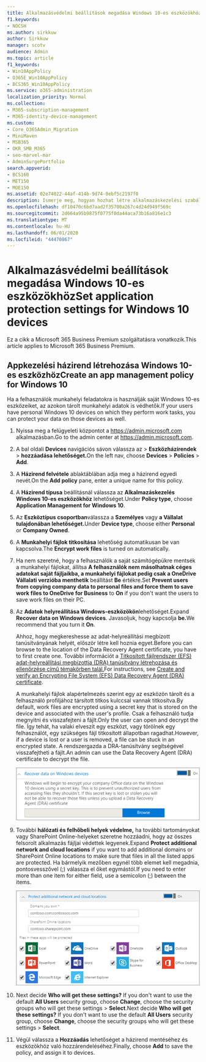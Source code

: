 ```yaml
---
title: Alkalmazásvédelmi beállítások megadása Windows 10-es eszközökhöz
f1.keywords:
- NOCSH
ms.author: sirkkuw
author: Sirkkuw
manager: scotv
audience: Admin
ms.topic: article
f1_keywords:
- Win10AppPolicy
- O365E_Win10AppPolicy
- BCS365_Win10AppPolicy
ms.service: o365-administration
localization_priority: Normal
ms.collection:
- M365-subscription-management
- M365-identity-device-management
ms.custom:
- Core_O365Admin_Migration
- MiniMaven
- MSB365
- OKR_SMB_M365
- seo-marvel-mar
- AdminSurgePortfolio
search.appverid:
- BCS160
- MET150
- MOE150
ms.assetid: 02e74022-44af-414b-9d74-0ebf5c2197f0
description: Ismerje meg, hogyan hozhat létre alkalmazáskezelési szabályzatot, és hogyan védheti meg a munkahelyi fájlokat a felhasználók személyes Windows 10-es eszközein.
ms.openlocfilehash: df10470c6bd7aad2f35700a267c4d24d949f569c
ms.sourcegitcommit: 2d664a95b9875f0775f0da44aca73b16a816e1c3
ms.translationtype: MT
ms.contentlocale: hu-HU
ms.lasthandoff: 06/01/2020
ms.locfileid: "44470867"
---
```

# <a name="set-application-protection-settings-for-windows-10-devices"></a><span data-ttu-id="2105e-103">Alkalmazásvédelmi beállítások megadása Windows 10-es eszközökhöz</span><span class="sxs-lookup"><span data-stu-id="2105e-103">Set application protection settings for Windows 10 devices</span></span>

<span data-ttu-id="2105e-104">Ez a cikk a Microsoft 365 Business Premium szolgáltatásra vonatkozik.</span><span class="sxs-lookup"><span data-stu-id="2105e-104">This article applies to Microsoft 365 Business Premium.</span></span>

## <a name="create-an-app-management-policy-for-windows-10"></a><span data-ttu-id="2105e-105">Appkezelési házirend létrehozása Windows 10-es eszközhöz</span><span class="sxs-lookup"><span data-stu-id="2105e-105">Create an app management policy for Windows 10</span></span>

<span data-ttu-id="2105e-106">Ha a felhasználók munkahelyi feladatokra is használják saját Windows 10-es eszközeiket, az azokon tárolt munkahelyi adatok is védhetők.</span><span class="sxs-lookup"><span data-stu-id="2105e-106">If your users have personal Windows 10 devices on which they perform work tasks, you can protect your data on those devices as well.</span></span>
  
1. <span data-ttu-id="2105e-107">Nyissa meg a felügyeleti központot a <a href="https://go.microsoft.com/fwlink/p/?linkid=837890" target="_blank">https://admin.microsoft.com</a> alkalmazásban.</span><span class="sxs-lookup"><span data-stu-id="2105e-107">Go to the admin center at <a href="https://go.microsoft.com/fwlink/p/?linkid=837890" target="_blank">https://admin.microsoft.com</a>.</span></span> 
    
2. <span data-ttu-id="2105e-108">A bal oldali **Devices** navigációs sávon válassza az \> **Eszközházirendek** \> **hozzáadása lehetőséget.**</span><span class="sxs-lookup"><span data-stu-id="2105e-108">On the left nav, choose **Devices** \> **Policies** \> **Add**.</span></span>

3. <span data-ttu-id="2105e-109">A **Házirend felvétele** ablaktáblában adja meg a házirend egyedi nevét.</span><span class="sxs-lookup"><span data-stu-id="2105e-109">On the **Add policy** pane, enter a unique name for this policy.</span></span> 
    
4. <span data-ttu-id="2105e-110">A **Házirend típusa** beállításnál válassza az **Alkalmazáskezelés Windows 10-es eszközökhöz** lehetőséget.</span><span class="sxs-lookup"><span data-stu-id="2105e-110">Under **Policy type**, choose **Application Management for Windows 10**.</span></span>
    
5. <span data-ttu-id="2105e-111">Az **Eszköztípus csoportban**válassza a **Személyes** vagy **a Vállalat tulajdonában lehetőséget.**</span><span class="sxs-lookup"><span data-stu-id="2105e-111">Under **Device type**, choose either **Personal** or **Company Owned**.</span></span>
    
6. <span data-ttu-id="2105e-112">A **Munkahelyi fájlok titkosítása** lehetőség automatikusan be van kapcsolva.</span><span class="sxs-lookup"><span data-stu-id="2105e-112">The **Encrypt work files** is turned on automatically.</span></span> 
    
7. <span data-ttu-id="2105e-113">Ha nem szeretné, hogy a felhasználók a saját számítógépükre mentsék a munkahelyi fájlokat, állítsa **A felhasználók nem másolhatnak céges adatokat saját fájljaikba, a munkahelyi fájlokat pedig csak a OneDrive Vállalati verzióba menthetik** beállítást **Be** értékre.</span><span class="sxs-lookup"><span data-stu-id="2105e-113">Set **Prevent users from copying company data to personal files and force them to save work files to OneDrive for Business** to **On** if you don't want the users to save work files on their PC.</span></span> 
    
9. <span data-ttu-id="2105e-114">Az **Adatok helyreállítása Windows-eszközökön**lehetőséget.</span><span class="sxs-lookup"><span data-stu-id="2105e-114">Expand **Recover data on Windows devices**.</span></span> <span data-ttu-id="2105e-115">Javasoljuk, hogy kapcsolja **be.**</span><span class="sxs-lookup"><span data-stu-id="2105e-115">We recommend that you turn it **On**.</span></span>
    
    <span data-ttu-id="2105e-116">Ahhoz, hogy megkereshesse az adat-helyreállítási megbízott tanúsítványának helyét, először létre kell hoznia egyet.</span><span class="sxs-lookup"><span data-stu-id="2105e-116">Before you can browse to the location of the Data Recovery Agent certificate, you have to first create one.</span></span> <span data-ttu-id="2105e-117">További információt a [Titkosított fájlrendszer (EFS) adat-helyreállítási megbízottja (DRA) tanúsítvány létrehozása és ellenőrzése című témakörben talál.](https://go.microsoft.com/fwlink/p/?linkid=853700)</span><span class="sxs-lookup"><span data-stu-id="2105e-117">For instructions, see [Create and verify an Encrypting File System (EFS) Data Recovery Agent (DRA) certificate](https://go.microsoft.com/fwlink/p/?linkid=853700).</span></span>
    
    <span data-ttu-id="2105e-118">A munkahelyi fájlok alapértelmezés szerint egy az eszközön tárolt és a felhasználó profiljához társított titkos kulccsal vannak titkosítva.</span><span class="sxs-lookup"><span data-stu-id="2105e-118">By default, work files are encrypted using a secret key that is stored on the device and associated with the user's profile.</span></span> <span data-ttu-id="2105e-119">Csak a felhasználó tudja megnyitni és visszafejteni a fájlt.</span><span class="sxs-lookup"><span data-stu-id="2105e-119">Only the user can open and decrypt the file.</span></span> <span data-ttu-id="2105e-120">Így tehát, ha valaki elveszít egy eszközt, vagy törölnek egy felhasználót, egy szükséges fájl titkosított állapotban ragadhat.</span><span class="sxs-lookup"><span data-stu-id="2105e-120">However, if a device is lost or a user is removed, a file can be stuck in an encrypted state.</span></span> <span data-ttu-id="2105e-121">A rendszergazda a DRA-tanúsítvány segítségével visszafejtheti a fájlt.</span><span class="sxs-lookup"><span data-stu-id="2105e-121">An admin can use the Data Recovery Agent (DRA) certificate to decrypt the file.</span></span>
    
    ![Browse to Data Recovery Agent certificate.](../media/7d7d664f-b72f-4293-a3e7-d0fa7371366c.png)
  
10. <span data-ttu-id="2105e-123">További **hálózati és felhőbeli helyek védelme,** ha további tartományokat vagy SharePoint Online-helyeket szeretne hozzáadni, hogy az összes felsorolt alkalmazás fájljai védettek legyenek.</span><span class="sxs-lookup"><span data-stu-id="2105e-123">Expand **Protect additional network and cloud locations** if you want to add additional domains or SharePoint Online locations to make sure that files in all the listed apps are protected.</span></span> <span data-ttu-id="2105e-124">Ha bármelyik mezőben egynél több elemet kell megadnia, pontosvesszővel (;) válassza el őket egymástól.</span><span class="sxs-lookup"><span data-stu-id="2105e-124">If you need to enter more than one item for either field, use a semicolon (;) between the items.</span></span>
    
    ![Expand Protect additional network and cloud locations, and enter domains or SharePoint Online sites you own.](../media/7afaa0c7-ba53-456d-8c61-312c45e09625.png)
  
11. <span data-ttu-id="2105e-p105">Next decide **Who will get these settings?** If you don't want to use the default **All Users** security group, choose **Change**, choose the security groups who will get these settings \> **Select**.</span><span class="sxs-lookup"><span data-stu-id="2105e-p105">Next decide **Who will get these settings?** If you don't want to use the default **All Users** security group, choose **Change**, choose the security groups who will get these settings \> **Select**.</span></span>
    
12. <span data-ttu-id="2105e-128">Végül válassza a **Hozzáadás** lehetőséget a házirend mentéséhez és eszközökhöz való hozzárendeléséhez.</span><span class="sxs-lookup"><span data-stu-id="2105e-128">Finally, choose **Add** to save the policy, and assign it to devices.</span></span> 
